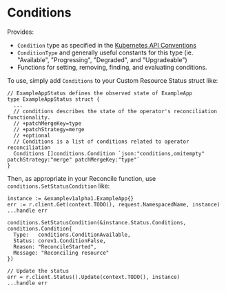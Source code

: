 Conditions
==========

Provides:

* `Condition` type as specified in the [Kubernetes API Conventions](https://github.com/kubernetes/community/blob/master/contributors/devel/sig-architecture/api-conventions.md#typical-status-properties)
* `ConditionType` and generally useful constants for this type (ie. "Available",
    "Progressing", "Degraded", and "Upgradeable")
* Functions for setting, removing, finding, and evaluating conditions.

To use, simply add `Conditions` to your Custom Resource Status struct like:

```golang
// ExampleAppStatus defines the observed state of ExampleApp
type ExampleAppStatus struct {
  ...
  // conditions describes the state of the operator's reconciliation functionality.
  // +patchMergeKey=type
  // +patchStrategy=merge
  // +optional
  // Conditions is a list of conditions related to operator reconciliation
  Conditions []conditions.Condition `json:"conditions,omitempty"  patchStrategy:"merge" patchMergeKey:"type"`
}
```

Then, as appropriate in your Reconcile function, use
`conditions.SetStatusCondition` like:

```golang
instance := &examplev1alpha1.ExampleApp{}
err := r.client.Get(context.TODO(), request.NamespacedName, instance)
...handle err

conditions.SetStatusCondition(&instance.Status.Conditions, conditions.Condition{
  Type:   conditions.ConditionAvailable,
  Status: corev1.ConditionFalse,
  Reason: "ReconcileStarted",
  Message: "Reconciling resource"
})

// Update the status
err = r.client.Status().Update(context.TODO(), instance)
...handle err
```
